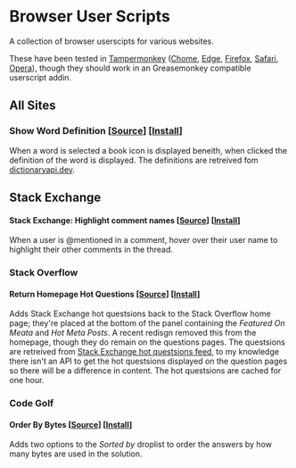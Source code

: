 # Browser User Scripts

A collection of browser userscipts for various websites.

These have been tested in [Tampermonkey](https://www.tampermonkey.net/) ([Chome](https://chromewebstore.google.com/detail/tampermonkey/dhdgffkkebhmkfjojejmpbldmpobfkfo), [Edge](https://microsoftedge.microsoft.com/addons/detail/tampermonkey/iikmkjmpaadaobahmlepeloendndfphd), [Firefox](https://addons.mozilla.org/en-US/firefox/addon/tampermonkey/), [Safari](https://apps.apple.com/us/app/tampermonkey/id1482490089), [Opera](https://addons.opera.com/en/extensions/details/tampermonkey-beta/)), though they should work in an Greasemonkey compatible userscript addin.

## All Sites

### Show Word Definition [[Source](Show%20Word%20Definition.user.js)] [[Install](Show%20Word%20Definition.user.js?raw=1)]

When a word is selected a book icon is displayed beneith, when clicked the definition of the word is displayed. The definitions are retreived fom [dictionaryapi.dev](https://dictionaryapi.dev/).

## Stack Exchange

#### Stack Exchange: Highlight comment names [[Source](Stack%20Exchange%20-%20highlight%20comment%20names.user.js)] [[Install](Stack%20Exchange%20-%20highlight%20comment%20names.user.js?raw=1)]

When a user is @mentioned in a comment, hover over their user name to highlight their other comments in the thread.

### Stack Overflow

#### Return Homepage Hot Questions [[Source](Stack%20Overflow%20-%20return%20homepage%20hot%20questsions.user.js)] [[Install](Stack%20Overflow%20-%20return%20homepage%20hot%20questsions.user.js?raw=1)]

Adds Stack Exchange hot questsions back to the Stack Overflow home page; they're placed at the bottom of the panel containing the _Featured On Meata_ and _Hot Meta Posts_. A recent redisgn removed this from the homepage, though they do remain on the questions pages. The questsions are retreived from [Stack Exchange hot questsions feed](https://stackexchange.com/feeds/questions), to my knowledge there isn't an API to get the hot questsions displayed on the question pages so there will be a difference in content. The hot questsions are cached for one hour.

### Code Golf

#### Order By Bytes [[Source](Code%20Golf%20-%20order%20by%20bytes.user.js)] [[Install](Code%20Golf%20-%20order%20by%20bytes.user.js?raw=1)]

Adds two options to the _Sorted by_ droplist to order the answers by how many bytes are used in the solution.
